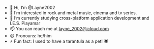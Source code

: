 - 👋 Hi, I’m @Layne2002
- 👀 I’m interested in rock and metal music, cinema and tv series.
- 🌱 I’m currently studying cross-platform application development and I.E.S. Playamar
- 📫 You can reach me at layne_2002@icloud.com
- 😄 Pronouns: he/him
- ⚡ Fun fact: I used to have a tarantula as a pet! 🕷️

<!---
Layne2002/Layne2002 is a ✨ special ✨ repository because its `README.md` (this file) appears on your GitHub profile.
You can click the Preview link to take a look at your changes.
--->
